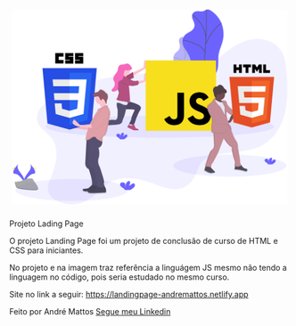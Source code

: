 <h1 align="center">
  <img src="./img/js-img.svg" alt="Img JS, HTML, CSS" height="350">
</h1>


Projeto Lading Page

O projeto Landing Page foi um projeto de conclusão de curso de HTML e CSS para iniciantes.

No projeto e na imagem traz referência a linguágem JS mesmo não tendo a linguagem no código, pois seria estudado no mesmo curso.

Site no link a seguir: https://landingpage-andremattos.netlify.app


<p> Feito por André Mattos <a target="_blank" href="https://www.linkedin.com/in/andre-mtts/">Segue meu Linkedin</a></p>
